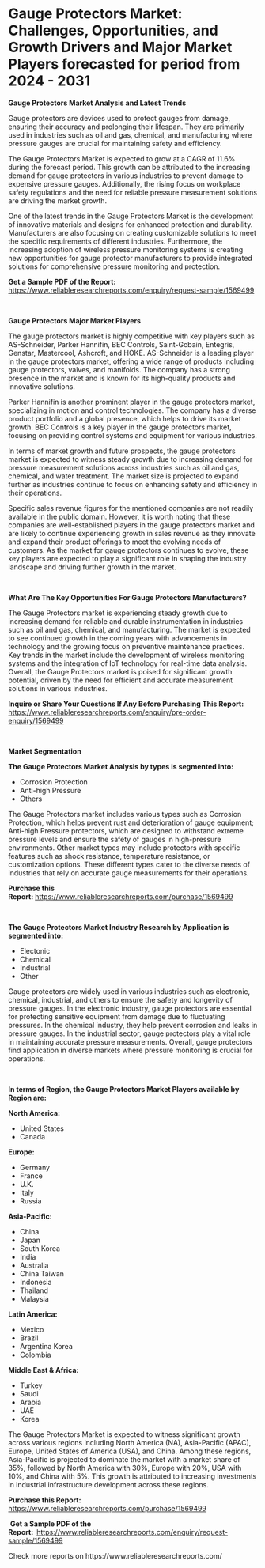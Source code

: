 <p><h1>Gauge Protectors Market: Challenges, Opportunities, and Growth Drivers and Major Market Players forecasted for period from 2024 - 2031</h1></p><p><strong>Gauge Protectors Market Analysis and Latest Trends</strong></p>
<p><p>Gauge protectors are devices used to protect gauges from damage, ensuring their accuracy and prolonging their lifespan. They are primarily used in industries such as oil and gas, chemical, and manufacturing where pressure gauges are crucial for maintaining safety and efficiency.</p><p>The Gauge Protectors Market is expected to grow at a CAGR of 11.6% during the forecast period. This growth can be attributed to the increasing demand for gauge protectors in various industries to prevent damage to expensive pressure gauges. Additionally, the rising focus on workplace safety regulations and the need for reliable pressure measurement solutions are driving the market growth.</p><p>One of the latest trends in the Gauge Protectors Market is the development of innovative materials and designs for enhanced protection and durability. Manufacturers are also focusing on creating customizable solutions to meet the specific requirements of different industries. Furthermore, the increasing adoption of wireless pressure monitoring systems is creating new opportunities for gauge protector manufacturers to provide integrated solutions for comprehensive pressure monitoring and protection.</p></p>
<p><strong>Get a Sample PDF of the Report:&nbsp;</strong> <a href="https://www.reliableresearchreports.com/enquiry/request-sample/1569499">https://www.reliableresearchreports.com/enquiry/request-sample/1569499</a></p>
<p>&nbsp;</p>
<p><strong>Gauge Protectors Major Market Players</strong></p>
<p><p>The gauge protectors market is highly competitive with key players such as AS-Schneider, Parker Hannifin, BEC Controls, Saint-Gobain, Entegris, Genstar, Mastercool, Ashcroft, and HOKE. AS-Schneider is a leading player in the gauge protectors market, offering a wide range of products including gauge protectors, valves, and manifolds. The company has a strong presence in the market and is known for its high-quality products and innovative solutions.</p><p>Parker Hannifin is another prominent player in the gauge protectors market, specializing in motion and control technologies. The company has a diverse product portfolio and a global presence, which helps to drive its market growth. BEC Controls is a key player in the gauge protectors market, focusing on providing control systems and equipment for various industries.</p><p>In terms of market growth and future prospects, the gauge protectors market is expected to witness steady growth due to increasing demand for pressure measurement solutions across industries such as oil and gas, chemical, and water treatment. The market size is projected to expand further as industries continue to focus on enhancing safety and efficiency in their operations.</p><p>Specific sales revenue figures for the mentioned companies are not readily available in the public domain. However, it is worth noting that these companies are well-established players in the gauge protectors market and are likely to continue experiencing growth in sales revenue as they innovate and expand their product offerings to meet the evolving needs of customers. As the market for gauge protectors continues to evolve, these key players are expected to play a significant role in shaping the industry landscape and driving further growth in the market.</p></p>
<p>&nbsp;</p>
<p><strong>What Are The Key Opportunities For Gauge Protectors Manufacturers?</strong></p>
<p><p>The Gauge Protectors market is experiencing steady growth due to increasing demand for reliable and durable instrumentation in industries such as oil and gas, chemical, and manufacturing. The market is expected to see continued growth in the coming years with advancements in technology and the growing focus on preventive maintenance practices. Key trends in the market include the development of wireless monitoring systems and the integration of IoT technology for real-time data analysis. Overall, the Gauge Protectors market is poised for significant growth potential, driven by the need for efficient and accurate measurement solutions in various industries.</p></p>
<p><strong>Inquire or Share Your Questions If Any Before Purchasing This Report:</strong> <a href="https://www.reliableresearchreports.com/enquiry/pre-order-enquiry/1569499">https://www.reliableresearchreports.com/enquiry/pre-order-enquiry/1569499</a></p>
<p>&nbsp;</p>
<p><strong>Market Segmentation</strong></p>
<p><strong>The Gauge Protectors Market Analysis by types is segmented into:</strong></p>
<p><ul><li>Corrosion Protection</li><li>Anti-high Pressure</li><li>Others</li></ul></p>
<p><p>The Gauge Protectors market includes various types such as Corrosion Protection, which helps prevent rust and deterioration of gauge equipment; Anti-high Pressure protectors, which are designed to withstand extreme pressure levels and ensure the safety of gauges in high-pressure environments. Other market types may include protectors with specific features such as shock resistance, temperature resistance, or customization options. These different types cater to the diverse needs of industries that rely on accurate gauge measurements for their operations.</p></p>
<p><strong>Purchase this Report:&nbsp;</strong><a href="https://www.reliableresearchreports.com/purchase/1569499">https://www.reliableresearchreports.com/purchase/1569499</a></p>
<p>&nbsp;</p>
<p><strong>The Gauge Protectors Market Industry Research by Application is segmented into:</strong></p>
<p><ul><li>Electonic</li><li>Chemical</li><li>Industrial</li><li>Other</li></ul></p>
<p><p>Gauge protectors are widely used in various industries such as electronic, chemical, industrial, and others to ensure the safety and longevity of pressure gauges. In the electronic industry, gauge protectors are essential for protecting sensitive equipment from damage due to fluctuating pressures. In the chemical industry, they help prevent corrosion and leaks in pressure gauges. In the industrial sector, gauge protectors play a vital role in maintaining accurate pressure measurements. Overall, gauge protectors find application in diverse markets where pressure monitoring is crucial for operations.</p></p>
<p>&nbsp;</p>
<p><strong>In terms of Region, the Gauge Protectors Market Players available by Region are:</strong></p>
<p>
    <p> <strong> North America: </strong>
        <ul>
            <li>United States</li>
            <li>Canada</li>
        </ul>
        </p> 
    <p> <strong> Europe: </strong>
        <ul>
            <li>Germany</li>
            <li>France</li>
            <li>U.K.</li>
            <li>Italy</li>
            <li>Russia</li>
        </ul>
        </p> 
    <p> <strong> Asia-Pacific: </strong>
        <ul>
            <li>China</li>
            <li>Japan</li>
            <li>South Korea</li>
            <li>India</li>
            <li>Australia</li>
            <li>China Taiwan</li>
            <li>Indonesia</li>
            <li>Thailand</li>
            <li>Malaysia</li>
        </ul>
        </p> 
    <p> <strong> Latin America: </strong>
        <ul>
            <li>Mexico</li>
            <li>Brazil</li>
            <li>Argentina Korea</li>
            <li>Colombia</li>
        </ul>
        </p> 
    <p> <strong> Middle East & Africa: </strong>
        <ul>
            <li>Turkey</li>
            <li>Saudi</li>
            <li>Arabia</li>
            <li>UAE</li>
            <li>Korea</li>
        </ul>
    </p>
    </p>
<p><p>The Gauge Protectors Market is expected to witness significant growth across various regions including North America (NA), Asia-Pacific (APAC), Europe, United States of America (USA), and China. Among these regions, Asia-Pacific is projected to dominate the market with a market share of 35%, followed by North America with 30%, Europe with 20%, USA with 10%, and China with 5%. This growth is attributed to increasing investments in industrial infrastructure development across these regions.</p></p>
<p><strong>Purchase this Report: </strong><a href="https://www.reliableresearchreports.com/purchase/1569499">https://www.reliableresearchreports.com/purchase/1569499</a></p>
<p>&nbsp;<strong>Get a Sample PDF of the Report:&nbsp;&nbsp;</strong><a href="https://www.reliableresearchreports.com/enquiry/request-sample/1569499">https://www.reliableresearchreports.com/enquiry/request-sample/1569499</a></p>
<p><strong></strong></p>
<p>Check more reports on https://www.reliableresearchreports.com/</p>